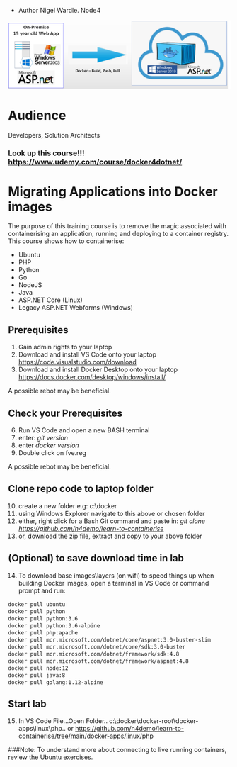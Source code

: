 - Author Nigel Wardle. Node4

 ![Docker.](media/asp.png "Docker") 

# Audience
Developers, Solution Architects

### Look up this course!!! https://www.udemy.com/course/docker4dotnet/

# Migrating Applications into Docker images
The purpose of this training course is to remove the magic associated with containerising an application, running and deploying to a container registry.
This course shows how to containerise:

- Ubuntu
- PHP
- Python
- Go
- NodeJS
- Java
- ASP.NET Core (Linux)
- Legacy ASP.NET Webforms (Windows)

## Prerequisites

1. Gain admin rights to your laptop
2. Download and install VS Code onto your laptop  https://code.visualstudio.com/download
3. Download and install Docker Desktop onto your laptop https://docs.docker.com/desktop/windows/install/ 

A possible rebot may be beneficial.  

## Check your Prerequisites

6. Run VS Code and open a new BASH terminal
7. enter: *git version*  
8. enter  *docker version* 
9. Double click on fve.reg  

A possible rebot may be beneficial. 

## Clone repo code to laptop folder 
10. create a new folder e.g: c:\docker
11. using Windows Explorer navigate to this above or chosen folder
12. either, right click for a Bash Git command and paste in: *git clone https://github.com/n4demo/learn-to-containerise*
13. or, download the zip file, extract and copy to your above folder

## (Optional) to save download time in lab
14. To download base images\layers (on wifi) to speed things up when building Docker images, open a terminal in VS Code or command prompt and run:

```
docker pull ubuntu  
docker pull python  
docker pull python:3.6  
docker pull python:3.6-alpine  
docker pull php:apache  
docker pull mcr.microsoft.com/dotnet/core/aspnet:3.0-buster-slim  
docker pull mcr.microsoft.com/dotnet/core/sdk:3.0-buster  
docker pull mcr.microsoft.com/dotnet/framework/sdk:4.8
docker pull mcr.microsoft.com/dotnet/framework/aspnet:4.8  
docker pull node:12
docker pull java:8
docker pull golang:1.12-alpine
```

## Start lab
15. In VS Code File...Open Folder.. c:\docker\docker-root\docker-apps\linux\php..  or
https://github.com/n4demo/learn-to-containerise/tree/main/docker-apps/linux/php

###Note: To understand more about connecting to live running containers, review the Ubuntu exercises.



